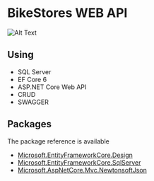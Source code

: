 # BikeStores WEB API 

![Alt Text](https://github.com/alkaren/EF-CORE-6-ASP.NET-Core-Web-API/blob/main/example.png)


## Using
- SQL Server
- EF Core 6
- ASP.NET Core Web API
- CRUD
- SWAGGER
## Packages
The package reference is available
<ul>
  <li><a href="https://www.nuget.org/packages/Microsoft.EntityFrameworkCore.Design/">Microsoft.EntityFrameworkCore.Design</a></li>
  <li><a href="https://www.nuget.org/packages/Microsoft.EntityFrameworkCore.SqlServer/">Microsoft.EntityFrameworkCore.SqlServer</a></li>
  <li><a href="https://www.nuget.org/packages/Microsoft.AspNetCore.Mvc.NewtonsoftJson/">Microsoft.AspNetCore.Mvc.NewtonsoftJson</a></li>
</ul>
